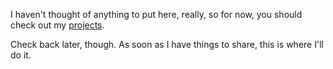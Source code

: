 I haven't thought of anything to put here, really, so for now, you should check 
out my [projects](#projects "My Projects").

Check back later, though. As soon as I have things to share, this is where 
I'll do it. 